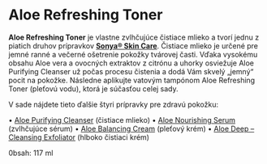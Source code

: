 Aloe Refreshing Toner
=====================

**Aloe Refreshing Toner** je vlastne zvlhčujúce čistiace mlieko a tvorí jednu z
piatich druhov prípravkov **[Sonya® Skin
Care](/sip/p/sonya-skin-care/)**. Čistiace mlieko je určené pre
jemné ranné a večerné ošetrenie pokožky tvárovej časti. Vďaka vysokému obsahu
Aloe vera a ovocných extraktov z citrónu a uhorky osviežuje Aloe Purifying
Cleanser už počas procesu čistenia a dodá Vám skvelý „jemný“ pocit na pokožke.
Následne aplikujte vatovým tampónom Aloe Refreshing Toner (pleťovú vodu), ktorá
je súčasťou celej sady.

V sade nájdete tieto ďalšie štyri prípravky pre zdravú pokožku:

• [Aloe Purifying Cleanser](/sip/p/aloe-purifying-cleanser/)
(čistiace mlieko)   • [Aloe Nourishing
Serum](/sip/p/aloe-nourishing-serum/) (zvlhčujúce sérum)   •
[Aloe Balancing Cream](/sip/p/aloe-balancing-cream/) (pleťový
krém)   • [Aloe Deep – Cleansing
Exfoliator](/sip/p/aloe-deep-cleansing-exfoliator/) (hlboko
čistiaci krém)

0bsah: 117 ml

